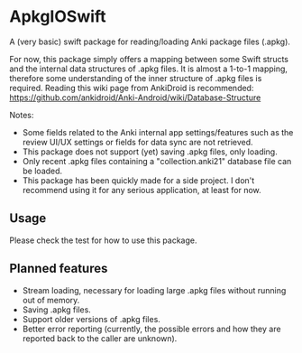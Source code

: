  # ApkgIOSwift
 
A (very basic) swift package for reading/loading Anki package files (.apkg).
 
For now, this package simply offers a mapping between some Swift structs and the internal data structures of .apkg files. It is almost a 1-to-1 mapping, therefore some understanding of the inner structure of .apkg files is required. Reading this wiki page from AnkiDroid is recommended: https://github.com/ankidroid/Anki-Android/wiki/Database-Structure

Notes:
 - Some fields related to the Anki internal app settings/features such as the review UI/UX settings or fields for data sync are not retrieved.
 - This package does not support (yet) saving .apkg files, only loading.
 - Only recent .apkg files containing a "collection.anki21" database file can be loaded.
 - This package has been quickly made for a side project. I don't recommend using it for any serious application, at least for now.

## Usage

Please check the test for how to use this package.

## Planned features

 - Stream loading, necessary for loading large .apkg files without running out of memory.
 - Saving .apkg files.
 - Support older versions of .apkg files.
 - Better error reporting (currently, the possible errors and how they are reported back to the caller are unknown). 
